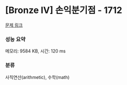 # [Bronze IV] 손익분기점 - 1712 

[문제 링크](https://www.acmicpc.net/problem/1712) 

### 성능 요약

메모리: 9584 KB, 시간: 120 ms

### 분류

사칙연산(arithmetic), 수학(math)

